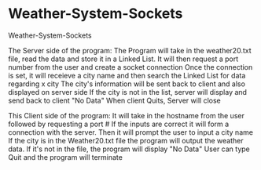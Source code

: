 # Weather-System-Sockets
Weather-System-Sockets

The Server side of the program: 
	The Program will take in the weather20.txt file, read the data and store it
    in a Linked List. It will then request a port number from the user and create a socket connection
    Once the connection is set, it will receieve a city name and then search the Linked List for data regarding x city
    The city's information will be sent back to client and also displayed on server side
    If the city is not in the list, server will display and send back to client "No Data"
    When client Quits, Server will close

This Client side of the program:
	It will take in the hostname from the user followed by requesting a port #
	If the inputs are correct it will form a connection with the server. Then it will prompt the user to input a city name
	If the city is in the Weather20.txt file the program will output the weather data. If it's not in the file, the program
	will display "No Data"
	User can type Quit and the program will terminate
